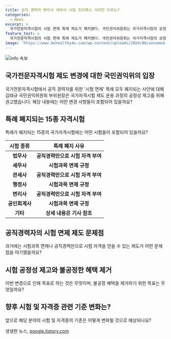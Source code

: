 ```yaml
---
title: 공직 경력자 변리사 세무사 시험 프리패스 사라진 이유는?
categories:
  - News
excerpt: >
  국가전문자격시험의 시험 면제 특례 제도가 폐지됐다. 국민권익위원회는 국가자격시험의 공정성을 높이고 제도를 개선하기 위해 이를 권고했다. 폐지 대상은 세무사, 관세사, 공인회계사 등 15종의 시험이며, 공직경력자의 특혜 제도에 대한 논란도 존재했음. 권익위는 이러한 특혜제도를 폐지하고 공직경력 인정 제외 사유를 확대하는 등 추가적인 개선을 촉구했다.
feature_text: >
  국가전문자격시험의 시험 면제 특례 제도가 폐지됐다. 국민권익위원회는 국가자격시험의 공정성을 높이고 제도를 개선하기 위해 이를 권고했다. 폐지 대상은 세무사, 관세사, 공인회계사 등 15종의 시험이며, 공직경력자의 특혜 제도에 대한 논란도 존재했음. 권익위는 이러한 특혜제도를 폐지하고 공직경력 인정 제외 사유를 확대하는 등 추가적인 개선을 촉구했다.
image: 'https://www.behealthy4u.com/wp-content/uploads/2024/06/unnamed-file.png'
---
```


<p><img src="https://www.behealthy4u.com/wp-content/uploads/2024/06/unnamed-file.png" alt="info 속보" /></p>

<h2 data-ke-size="size26">국가전문자격시험 제도 변경에 대한 국민권익위의 입장</h2>

<p data-ke-size="size16">국가전문자격시험에서 공직 경력자를 위한 '시험 면제' 특례 모두 폐지되는 사안에 대해 김태규 국민권익위원회 부위원장은 국가자격시험 제도 운용 과정의 공정성 제고를 위해 권고했습니다. 해당 내용에는 어떤 변경 사항들이 포함되어 있을까요?</p>

<h2 data-ke-size="size24">특례 폐지되는 15종 자격시험</h2>

<p data-ke-size="size16">특례가 폐지되는 15종의 국가자격시험에는 어떤 시험들이 포함되어 있을까요?</p>

<table>
<thead>
<tr>
<th>시험 종류</th>
<th>특례 폐지 사유</th>
</tr>
</thead>
<tbody>
<tr>
<td style="text-align: center; height: 17px;"><b>법무사</b></td>
<td style="text-align: center; height: 17px;"><b>공직경력만으로 시험 자격 부여</b></td>
</tr>
<tr>
<td style="text-align: center; height: 17px;"><b>세무사</b></td>
<td style="text-align: center; height: 17px;"><b>시험과목 면제 규정</b></td>
</tr>
<tr>
<td style="text-align: center; height: 17px;"><b>관세사</b></td>
<td style="text-align: center; height: 17px;"><b>공직경력만으로 시험 자격 부여</b></td>
</tr>
<tr>
<td style="text-align: center; height: 17px;"><b>행정사</b></td>
<td style="text-align: center; height: 17px;"><b>시험과목 면제 규정</b></td>
</tr>
<tr>
<td style="text-align: center; height: 17px;"><b>변리사</b></td>
<td style="text-align: center; height: 17px;"><b>공직경력만으로 시험 자격 부여</b></td>
</tr>
<tr>
<td style="text-align: center; height: 17px;"><b>공인회계사</b></td>
<td style="text-align: center; height: 17px;"><b>시험과목 면제 규정</b></td>
</tr>
<tr>
<td style="text-align: center; height: 17px;"><b>기타</b></td>
<td style="text-align: center; height: 17px;"><b>상세 내용은 기사 참조</b></td>
</tr>
</tbody>
</table>

<h2 data-ke-size="size24">공직경력자의 시험 면제 제도 문제점</h2>

<p data-ke-size="size16">과거에는 시험과목 면제나 공직경력만으로 시험 자격을 얻을 수 있는 제도가 어떤 문제점을 야기했을까요?</p>

<h2 data-ke-size="size24">시험 공정성 제고와 불공정한 혜택 제거</h2>

<p data-ke-size="size16">이번 변경으로 인해 목표로 하는 것은 무엇이며, 불공정 혜택을 제거하기 위한 목표는 무엇일까요?</p>

<h2 data-ke-size="size24">향후 시험 및 자격증 관련 기준 변화는?</h2>

<p data-ke-size="size16">앞으로 해당 분야의 시험 및 자격증의 기준은 어떻게 변화될 것으로 예상되나요?</p>
생생한 뉴스, <a href="https://qoogle.tistory.com" rel="dofollow">qoogle.tistory.com</a>


